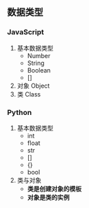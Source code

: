 ## 数据类型
### JavaScript
1. 基本数据类型
    * Number
    * String
    * Boolean
    * []
2. 对象 Object
3. 类 Class

### Python
1. 基本数据类型
    * int
    * float
    * str
    * []
    * {}
    * bool
2. 类与对象
    * **类是创建对象的模板**
    * **对象是类的实例**